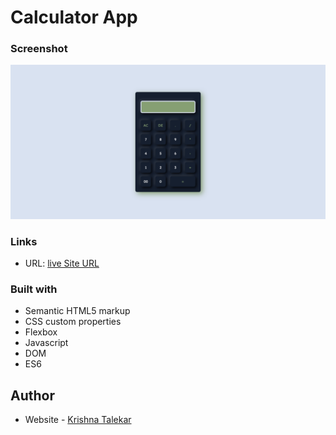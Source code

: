 # Calculator App

### Screenshot

![](./images/calculator-javascript.png)

### Links

- URL: [live Site URL](https://krishnatalekar.github.io/calculator-javascript/)

### Built with

- Semantic HTML5 markup
- CSS custom properties
- Flexbox
- Javascript
- DOM
- ES6

## Author

- Website - [Krishna Talekar](https://github.com/krishnatalekar)
